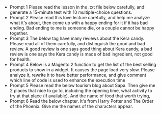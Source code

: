 - Prompt 1
Please read the lesson in the .txt file below carefully, and generate a 15-minute test with 10 multiple-choice questions.
- Prompt 2
Please read this love lecture carefully, and help me analyze what it's about, then come up with a happy ending for it if it has bad ending. Bad ending to me is someone die, or a couple cannot be happy together.
- Prompt 3
The below <review> tag have many reviews about the Kera candy. Please read all of them carefully, and distinguish the good and bad review. A good review is one says good thing about Kera candy, a bad review is one says the Kera candy is made of bad ingredient, not good for health.
- Prompt 4
Below is a Magento 2 function to get the list of the best selling products to show in a widget. It causes the page load very slow. Please analyze it, rewrite it to have better performance, and give comment which line of code is used to enhance the execution time
- Prompt 5
Please read the below tourism blog about Sapa. Then give me 2 places that nice to go to, including the opening time, what activity to try at that place (if available). And the name of food that worth trying, 
- Prompt 6
Read the below chapter. It's from Harry Potter and The Order of the Phoenix. Give me the names of the characters appear.